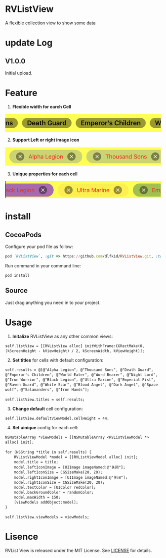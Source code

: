 # RVListView
A flexible collection view to show some data



# update Log

## V1.0.0

Initial upload.



# Feature

1. **Flexible width for earch Cell**

![pic1](Pics/pic1.png)

2. **Support Left or right image icon**

![pic2](Pics/pic2.png)

3. **Unique properties for each cell**

![pic3](Pics/pic3.png)



# install 

## CocoaPods

Configure your pod file as follow:

````ruby
pod `RVListView`, :git => https://github.com/dlfkid/RVListView.git, :tag => "1.0.0"
````

Run command in your command line:

````
pod install
````

## Source

Just drag anything you need in to your project.



# Usage

1. **Initalize** RVListView as any other common views:

````objc
self.listView = [[RVListView alloc] initWithFrame:CGRectMake(0, (kScreenHeight - kViewHeight) / 2, kScreenWidth, kViewHeight)];
````

2. **Set titles** for cells with default configuration:

````objc
self.results = @[@"Alpha Legion", @"Thousand Sons", @"Death Guard", @"Emperor's Children", @"World Eater", @"Word Bearer", @"Night Lord", @"Iron Worrior", @"Black Legion", @"Ultra Marine", @"Emperial Fist", @"Raven Guard", @"White Scar", @"Blood Angel", @"Dark Angel", @"Space wolf", @"Salamanders", @"Iron Hands"];

self.listView.titles = self.results;
````

3. **Change default** cell configuration:

````objc
self.listView.defaultViewModel.cellHeight = 44;
````

4. **Set uinique** config for each cell:

````objc
NSMutableArray *viewModels = [[NSMutableArray <RVListViewModel *> alloc] init];
    
for (NSString *title in self.results) {
    RVListViewModel *model = [[RVListViewModel alloc] init];
    model.title = title;
    model.leftIconImage = [UIImage imageNamed:@"关闭"];
    model.leftIconSize = CGSizeMake(20, 20);
    model.rightIconImage = [UIImage imageNamed:@"关闭"];
    model.rightIconSize = CGSizeMake(20, 20);
    model.textColor = [UIColor redColor];
    model.backGroundColor = randomColor;
    model.maxWidth = 150;
    [viewModels addObject:model];
}
    
self.listView.viewModels = viewModels;
````



# Lisence

RVList View is released under the MIT License. See [LICENSE](LICENSE) for details.

